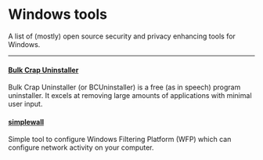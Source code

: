 # Windows tools
A list of (mostly) open source security and privacy enhancing tools for Windows.

-----------------


#### [Bulk Crap Uninstaller](https://github.com/Klocman/Bulk-Crap-Uninstaller)

Bulk Crap Uninstaller (or BCUninstaller) is a free (as in speech) program uninstaller. It excels at removing large amounts of applications with minimal user input. 


#### [simplewall](https://github.com/henrypp/simplewall)

Simple tool to configure Windows Filtering Platform (WFP) which can configure network activity on your computer.
